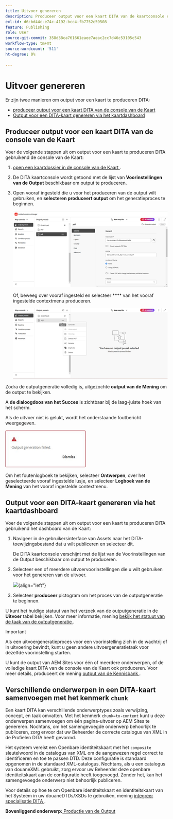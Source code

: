 ```yaml
---
title: Uitvoer genereren
description: Produceer output voor een kaart DITA van de kaartconsole en het dashboard van de Kaart in AEM Guides.
exl-id: d6cbd44c-e74c-4192-bcc4-fb7752c59508
feature: Publishing
role: User
source-git-commit: 358d38ca761661eaee7aeac2cc7d46c53105c543
workflow-type: tm+mt
source-wordcount: '511'
ht-degree: 0%

---
```


# Uitvoer genereren

Er zijn twee manieren om output voor een kaart te produceren DITA:

- [ produceer output voor een kaart DITA van de console van de Kaart ](#generate-output-for-a-dita-map-from-the-map-console)
- [Output voor een DITA-kaart genereren via het kaartdashboard](#generate-output-for-a-dita-map-from-the-map-dashboard)

## Produceer output voor een kaart DITA van de console van de Kaart

Voer de volgende stappen uit om output voor een kaart te produceren DITA gebruikend de console van de Kaart:

1. [ open een kaartdossier in de console van de Kaart ](./open-files-map-console.md).
2. De DITA kaartconsole wordt getoond met de lijst van **Voorinstellingen van de Output** beschikbaar om output te produceren.

3. Open vooraf ingesteld die u voor het produceren van de output wilt gebruiken, en **selecteren produceert output** om het generatieproces te beginnen.

   <img src="images/generate-output-pdf.png" alt="tabblad Metagegevens" width="600">

   Of, beweeg over vooraf ingesteld en selecteer **** van het vooraf ingestelde contextmenu produceren.


   <img src="images/generate-preset-map-console.png" alt="tabblad Metagegevens" width="600">

Zodra de outputgeneratie volledig is, uitgezochte **output van de Mening** om de output te bekijken.

A **de dialoogdoos van het Succes** is zichtbaar bij de laag-juiste hoek van het scherm.

Als de uitvoer niet is gelukt, wordt het onderstaande foutbericht weergegeven.

<img src="images/error-log.png" alt="foutenlogboek" width="250">

Om het foutenlogboek te bekijken, selecteer **Ontwerpen**, over het geselecteerde vooraf ingestelde lusje, en selecteer **Logboek van de Mening** van het vooraf ingestelde contextmenu.

## Output voor een DITA-kaart genereren via het kaartdashboard

Voer de volgende stappen uit om output voor een kaart te produceren DITA gebruikend het dashboard van de Kaart:

1. Navigeer in de gebruikersinterface van Assets naar het DITA-toewijzingsbestand dat u wilt publiceren en selecteer dit.

   De DITA kaartconsole verschijnt met de lijst van de Voorinstellingen van de Output beschikbaar om output te produceren.

1. Selecteer een of meerdere uitvoervoorinstellingen die u wilt gebruiken voor het genereren van de uitvoer.

   ![](images/generate-multiple-outputs-uuid.png){align="left"}

1. Selecteer **produceer** pictogram om het proces van de outputgeneratie te beginnen.


U kunt het huidige statuut van het verzoek van de outputgeneratie in de **Uitvoer** tabel bekijken. Voor meer informatie, mening [ bekijk het statuut van de taak van de outputgeneratie ](./generate-output-manage-process.md#view-the-status-of-the-output-generation-task).

>[!IMPORTANT]
>
> Als een uitvoergeneratieproces voor een voorinstelling zich in de wachtrij of in uitvoering bevindt, kunt u geen andere uitvoergeneratietaak voor dezelfde voorinstelling starten.

U kunt de output van AEM Sites voor één of meerdere onderwerpen, of de volledige kaart DITA van de console van de Kaart ook produceren. Voor meer details, produceert de mening [ output van de Kennisbank ](web-editor-article-publishing.md#id218CK0U019I).

## Verschillende onderwerpen in een DITA-kaart samenvoegen met het kenmerk `chunk`

Een kaart DITA kan verschillende onderwerptypes zoals verwijzing, concept, en taak omvatten. Met het kenmerk `chunk=to-content` kunt u deze onderwerpen samenvoegen om één pagina-uitvoer op AEM Sites te genereren. Nochtans, om het samengevoegde onderwerp behoorlijk te publiceren, zorg ervoor dat uw Beheerder de correcte catalogus van XML in de Profielen DITA heeft gevormd.

Het systeem vereist een Openbare identiteitskaart met het `composite` sleutelwoord in de catalogus van XML om de aangewezen regel correct te identificeren en toe te passen DTD.
Deze configuratie is standaard opgenomen in de standaard XML-catalogus. Nochtans, als u een catalogus van douaneXML gebruikt, zorg ervoor uw Beheerder deze openbare identiteitskaart aan de configuratie heeft toegevoegd. Zonder het, kan het samengevoegde onderwerp niet behoorlijk publiceren.

Voor details op hoe te om Openbare identiteitskaart en identiteitskaart van het Systeem in uw douaneDTDs/XSDs te gebruiken, mening [ integreer specialisatie DITA ](../cs-install-guide/dita-ot-specialization.md#integrate-dita-specialization-id211mb0e00xa).



**Bovenliggend onderwerp:**[ Productie van de Output ](generate-output.md)

